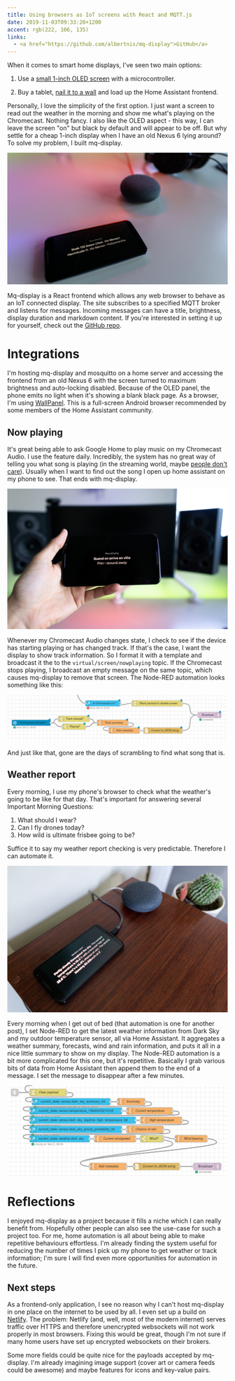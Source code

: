 ```yaml
---
title: Using browsers as IoT screens with React and MQTT.js
date: 2019-11-03T09:33:20+1200
accent: rgb(222, 106, 135)
links:
  - <a href="https://github.com/albertnis/mq-display">GitHub</a>
---
```


When it comes to smart home displays, I've seen two main options:

1. Use a [small 1-inch OLED screen][oled] with a microcontroller.

1. Buy a tablet, [nail it to a wall][tablet] and load up the Home Assistant frontend.

Personally, I love the simplicity of the first option. I just want a screen to read out the weather in the morning and show me what's playing on the Chromecast. Nothing fancy. I also like the OLED aspect - this way, I can leave the screen "on" but black by default and will appear to be off. But why settle for a cheap 1-inch display when I have an old Nexus 6 lying around? To solve my problem, I built mq-display.

![Display on table](./DSC06666.jpg)

Mq-display is a React frontend which allows any web browser to behave as an IoT connected display. The site subscribes to a specified MQTT broker and listens for messages. Incoming messages can have a title, brightness, display duration and markdown content. If you're interested in setting it up for yourself, check out the [GitHub repo](https://github.com/albertnis/mq-display).

# Integrations

I'm hosting mq-display and mosquitto on a home server and accessing the frontend from an old Nexus 6 with the screen turned to maximum brightness and auto-locking disabled. Because of the OLED panel, the phone emits no light when it's showing a blank black page. As a browser, I'm using [WallPanel][]. This is a full-screen Android browser recommended by some members of the Home Assistant community.

## Now playing

It's great being able to ask Google Home to play music on my Chromecast Audio. I use the feature daily. Incredibly, the system has no great way of telling you what song is playing (in the streaming world, maybe [people don't care][streaming-death]). Usually when I want to find out the song I open up home assistant on my phone to see. That ends with mq-display.

![Display held in front of speakers](./DSC06678.jpg)

Whenever my Chromecast Audio changes state, I check to see if the device has starting playing or has changed track. If that's the case, I want the display to show track information. So I format it with a template and broadcast it the to the `virtual/screen/nowplaying` topic. If the Chromecast stops playing, I broadcast an empty message on the same topic, which causes mq-display to remove that screen. The Node-RED automation looks something like this:

![Node-RED screenshot showing Now Playing automation](./now-playing-screenshot.png)

And just like that, gone are the days of scrambling to find what song that is.

## Weather report

Every morning, I use my phone's browser to check what the weather's going to be like for that day. That's important for answering several Important Morning Questions:

1. What should I wear?
1. Can I fly drones today?
1. How wild is ultimate frisbee going to be?

Suffice it to say my weather report checking is very predictable. Therefore I can automate it.

![Display on table showing weather](./DSC06681.jpg)

Every morning when I get out of bed (that automation is one for another post), I set Node-RED to get the latest weather information from Dark Sky and my outdoor temperature sensor, all via Home Assistant. It aggregates a weather summary, forecasts, wind and rain information, and puts it all in a nice little summary to show on my display. The Node-RED automation is a bit more complicated for this one, but it's repetitive. Basically I grab various bits of data from Home Assistant then append them to the end of a message. I set the message to disappear after a few minutes.

![Node-RED screenshot showing Weather Report automation](./weather-report-screenshot.png)

# Reflections

I enjoyed mq-display as a project because it fills a niche which I can really benefit from. Hopefully other people can also see the use-case for such a project too. For me, home automation is all about being able to make repetitive behaviours effortless. I'm already finding the system useful for reducing the number of times I pick up my phone to get weather or track information; I'm sure I will find even more opportunities for automation in the future.

## Next steps

As a frontend-only application, I see no reason why I can't host mq-display in one place on the internet to be used by all. I even set up a build on [Netlify][netlify]. The problem: Netlify (and, well, most of the modern internet) serves traffic over HTTPS and therefore unencrypted websockets will not work properly in most browsers. Fixing this would be great, though I'm not sure if many home users have set up encrypted websockets on their brokers.

Some more fields could be quite nice for the payloads accepted by mq-display. I'm already imagining image support (cover art or camera feeds could be awesome) and maybe features for icons and key-value pairs.

[oled]: https://www.aliexpress.com/item/32896971385.html
[tablet]: https://imgur.com/a/9xMZLdS
[wallpanel]: https://play.google.com/store/apps/details?id=com.thanksmister.iot.wallpanel
[streaming-death]: https://bluelabyrinths.com/2019/08/26/whats-wrong-with-streaming-the-death-of-music-as-art/
[netlify]: https://mq-display.netlify.com
